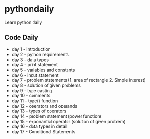 # pythondaily
Learn python daily

## Code Daily
* day 1 - introduction 
* day 2 - python requirements
* day 3 - data types
* day 4 - print statement
* day 5 - variables and constants
* day 6 - input statement
* day 7 - problem statements (1. area of rectangle 2. Simple interest)
* day 8 - solution of given problems
* day 9 - type casting
* day 10 - comments
* day 11 - type() function
* day 12 - operators and operands
* day 13 - types of operators
* day 14 - problem statement (power function)
* day 15 - exponantial operator (solution of given problem)
* day 16 - data types in detail
* day 17 - Conditional Statements
